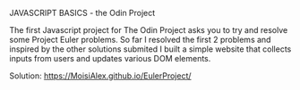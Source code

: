 JAVASCRIPT BASICS - the Odin Project 

The first Javascript project for The Odin Project asks you to try and resolve some Project Euler problems. So far I resolved the first 2 problems and inspired by the other solutions submited I built a simple website that collects inputs from users and updates various DOM elements. 

Solution: https://MoisiAlex.github.io/EulerProject/ 

